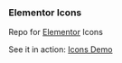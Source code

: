 ### Elementor Icons ###

Repo for [Elementor](https://github.com/pojome/elementor) Icons

See it in action: [Icons Demo](https://elementor.github.io/elementor-icons/)

